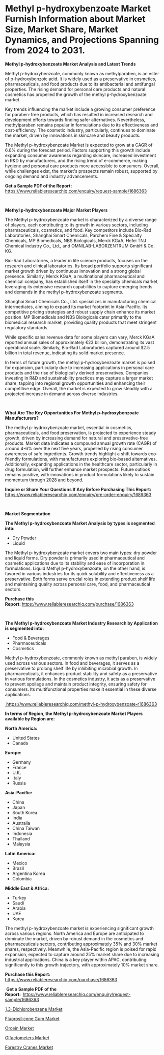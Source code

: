 <p><h1>Methyl p-hydroxybenzoate Market Furnish Information about Market Size, Market Share, Market Dynamics, and Projections Spanning from 2024 to 2031.</h1></p><p><strong>Methyl p-hydroxybenzoate Market Analysis and Latest Trends</strong></p>
<p><p>Methyl p-hydroxybenzoate, commonly known as methylparaben, is an ester of p-hydroxybenzoic acid. It is widely used as a preservative in cosmetics, pharmaceuticals, and food products due to its antibacterial and antifungal properties. The rising demand for personal care products and natural cosmetics has propelled the growth of the methyl p-hydroxybenzoate market. </p><p>Key trends influencing the market include a growing consumer preference for paraben-free products, which has resulted in increased research and development efforts towards finding safer alternatives. Nevertheless, methylparaben remains popular in formulations due to its effectiveness and cost-efficiency. The cosmetic industry, particularly, continues to dominate the market, driven by innovations in skincare and beauty products.</p><p>The Methyl p-hydroxybenzoate Market is expected to grow at a CAGR of 6.6% during the forecast period. Factors supporting this growth include expanding consumer awareness regarding skincare, increased investment in R&D by manufacturers, and the rising trend of e-commerce, making hygiene and personal care products more accessible to consumers. Overall, while challenges exist, the market's prospects remain robust, supported by ongoing demand and industry advancements.</p></p>
<p><strong>Get a Sample PDF of the Report:&nbsp;</strong> <a href="https://www.reliableresearchiq.com/enquiry/request-sample/1686363?utm_campaign=100&utm_medium=2&utm_source=Github&utm_content=ia&utm_term=16102024&utm_id=methyl-p-hydroxybenzoate">https://www.reliableresearchiq.com/enquiry/request-sample/1686363</a></p>
<p>&nbsp;</p>
<p><strong>Methyl p-hydroxybenzoate Major Market Players</strong></p>
<p><p>The Methyl p-hydroxybenzoate market is characterized by a diverse range of players, each contributing to its growth in various sectors, including pharmaceuticals, cosmetics, and food. Key competitors include Bio-Rad Laboratories, Shanghai Smart Chemicals, Parchem Fine & Specialty Chemicals, MP Biomedicals, NBS Biologicals, Merck KGaA, Hefei TNJ Chemical Industry Co., Ltd., and OMNILAB-LABORZENTRUM GmbH & Co. KG.</p><p>Bio-Rad Laboratories, a leader in life science products, focuses on the research and clinical laboratories. Its broad portfolio supports significant market growth driven by continuous innovation and a strong global presence. Similarly, Merck KGaA, a multinational pharmaceutical and chemical company, has established itself in the specialty chemicals market, leveraging its extensive research capabilities to capture emerging trends and demands in the methyl p-hydroxybenzoate segments.</p><p>Shanghai Smart Chemicals Co., Ltd. specializes in manufacturing chemical intermediates, aiming to expand its market footprint in Asia-Pacific. Its competitive pricing strategies and robust supply chain enhance its market position. MP Biomedicals and NBS Biologicals cater primarily to the biomedical research market, providing quality products that meet stringent regulatory standards.</p><p>While specific sales revenue data for some players can vary, Merck KGaA reported annual sales of approximately €23 billion, demonstrating its vast operational scale. Similarly, Bio-Rad Laboratories captured around $2.5 billion in total revenue, indicating its solid market presence.</p><p>In terms of future growth, the methyl p-hydroxybenzoate market is poised for expansion, particularly due to increasing applications in personal care products and the rise of biologically derived preservatives. Companies investing in R&D and sustainability practices may capture a larger market share, tapping into regional growth opportunities and enhancing their competitive edge. Overall, the market is expected to grow steadily with a projected increase in demand across diverse industries.</p></p>
<p>&nbsp;</p>
<p><strong>What Are The Key Opportunities For Methyl p-hydroxybenzoate Manufacturers?</strong></p>
<p><p>The methyl p-hydroxybenzoate market, essential in cosmetics, pharmaceuticals, and food preservation, is projected to experience steady growth, driven by increasing demand for natural and preservative-free products. Market data indicates a compound annual growth rate (CAGR) of around 4-6% over the next five years, propelled by rising consumer awareness of safe ingredients. Growth trends highlight a shift towards eco-friendly formulations, with manufacturers exploring bio-based alternatives. Additionally, expanding applications in the healthcare sector, particularly in drug formulation, will further enhance market prospects. Future outlook remains positive, with innovations in product formulations likely to sustain momentum through 2028 and beyond.</p></p>
<p><strong>Inquire or Share Your Questions If Any Before Purchasing This Report:</strong> <a href="https://www.reliableresearchiq.com/enquiry/pre-order-enquiry/1686363?utm_campaign=100&utm_medium=2&utm_source=Github&utm_content=ia&utm_term=16102024&utm_id=methyl-p-hydroxybenzoate">https://www.reliableresearchiq.com/enquiry/pre-order-enquiry/1686363</a></p>
<p>&nbsp;</p>
<p><strong>Market Segmentation</strong></p>
<p><strong>The Methyl p-hydroxybenzoate Market Analysis by types is segmented into:</strong></p>
<p><ul><li>Dry Powder</li><li>Liquid</li></ul></p>
<p><p>The Methyl p-hydroxybenzoate market covers two main types: dry powder and liquid forms. Dry powder is primarily used in pharmaceutical and cosmetic applications due to its stability and ease of incorporation in formulations. Liquid Methyl p-hydroxybenzoate, on the other hand, is favored in various industries for its quick solubility and effectiveness as a preservative. Both forms serve crucial roles in extending product shelf life and maintaining quality across personal care, food, and pharmaceutical sectors.</p></p>
<p><strong>Purchase this Report:&nbsp;</strong><a href="https://www.reliableresearchiq.com/purchase/1686363?utm_campaign=100&utm_medium=2&utm_source=Github&utm_content=ia&utm_term=16102024&utm_id=methyl-p-hydroxybenzoate">https://www.reliableresearchiq.com/purchase/1686363</a></p>
<p>&nbsp;</p>
<p><strong>The Methyl p-hydroxybenzoate Market Industry Research by Application is segmented into:</strong></p>
<p><ul><li>Food & Beverages</li><li>Pharmaceuticals</li><li>Cosmetics</li></ul></p>
<p><p>Methyl p-hydroxybenzoate, commonly known as methyl paraben, is widely used across various sectors. In food and beverages, it serves as a preservative to prolong shelf life by inhibiting microbial growth. In pharmaceuticals, it enhances product stability and safety as a preservative in various formulations. In the cosmetics industry, it acts as a preservative to prevent spoilage and maintain product integrity, ensuring safety for consumers. Its multifunctional properties make it essential in these diverse applications.</p></p>
<p><a href="https://www.reliableresearchiq.com/methyl-p-hydroxybenzoate-r1686363?utm_campaign=100&utm_medium=2&utm_source=Github&utm_content=ia&utm_term=16102024&utm_id=methyl-p-hydroxybenzoate">&nbsp;https://www.reliableresearchiq.com/methyl-p-hydroxybenzoate-r1686363</a></p>
<p><strong>In terms of Region, the Methyl p-hydroxybenzoate Market Players available by Region are:</strong></p>
<p>
    <p> <strong> North America: </strong>
        <ul>
            <li>United States</li>
            <li>Canada</li>
        </ul>
        </p> 
    <p> <strong> Europe: </strong>
        <ul>
            <li>Germany</li>
            <li>France</li>
            <li>U.K.</li>
            <li>Italy</li>
            <li>Russia</li>
        </ul>
        </p> 
    <p> <strong> Asia-Pacific: </strong>
        <ul>
            <li>China</li>
            <li>Japan</li>
            <li>South Korea</li>
            <li>India</li>
            <li>Australia</li>
            <li>China Taiwan</li>
            <li>Indonesia</li>
            <li>Thailand</li>
            <li>Malaysia</li>
        </ul>
        </p> 
    <p> <strong> Latin America: </strong>
        <ul>
            <li>Mexico</li>
            <li>Brazil</li>
            <li>Argentina Korea</li>
            <li>Colombia</li>
        </ul>
        </p> 
    <p> <strong> Middle East & Africa: </strong>
        <ul>
            <li>Turkey</li>
            <li>Saudi</li>
            <li>Arabia</li>
            <li>UAE</li>
            <li>Korea</li>
        </ul>
    </p>
    </p>
<p><p>The methyl p-hydroxybenzoate market is experiencing significant growth across various regions. North America and Europe are anticipated to dominate the market, driven by robust demand in the cosmetics and pharmaceuticals sectors, contributing approximately 35% and 30% market shares, respectively. Meanwhile, the Asia-Pacific region is poised for rapid expansion, expected to capture around 25% market share due to increasing industrial applications. China is a key player within APAC, contributing significantly to this growth trajectory, with approximately 10% market share.</p></p>
<p><strong>Purchase this Report: </strong><a href="https://www.reliableresearchiq.com/purchase/1686363?utm_campaign=100&utm_medium=2&utm_source=Github&utm_content=ia&utm_term=16102024&utm_id=methyl-p-hydroxybenzoate">https://www.reliableresearchiq.com/purchase/1686363</a></p>
<p>&nbsp;<strong>Get a Sample PDF of the Report:&nbsp;&nbsp;</strong><a href="https://www.reliableresearchiq.com/enquiry/request-sample/1686363?utm_campaign=100&utm_medium=2&utm_source=Github&utm_content=ia&utm_term=16102024&utm_id=methyl-p-hydroxybenzoate">https://www.reliableresearchiq.com/enquiry/request-sample/1686363</a></p>
<p><strong></strong></p>
<p><p><a href="https://github.com/WayneGriffin411/Market-Research-Report-List-1/blob/main/13-dichlorobenzene-market.md?utm_campaign=100&utm_medium=2&utm_source=Github&utm_content=ia&utm_term=16102024&utm_id=methyl-p-hydroxybenzoate">1,3-Dichlorobenzene Market</a></p><p><a href="https://github.com/maximinauago/Market-Research-Report-List-1/blob/main/fluorosilicone-gum-market.md?utm_campaign=100&utm_medium=2&utm_source=Github&utm_content=ia&utm_term=16102024&utm_id=methyl-p-hydroxybenzoate">Fluorosilicone Gum Market</a></p><p><a href="https://www.linkedin.com/pulse/sustainability-trends-orcein-industry-market-implications-future-qw8tc?trk=public_post_embed_feed-article-content&utm_campaign=100&utm_medium=2&utm_source=Github&utm_content=ia&utm_term=16102024&utm_id=methyl-p-hydroxybenzoate">Orcein Market</a></p><p><a href="https://issuu.com/reportprime-2/docs/olfactometers-market-size-2030.pptx_690d358fc34657?utm_campaign=100&utm_medium=2&utm_source=Github&utm_content=ia&utm_term=16102024&utm_id=methyl-p-hydroxybenzoate">Olfactometers Market</a></p><p><a href="https://issuu.com/reportprime-2/docs/forestry-cranes-market-size-2030.pp_0b897cd1a65ea2?utm_campaign=100&utm_medium=2&utm_source=Github&utm_content=ia&utm_term=16102024&utm_id=methyl-p-hydroxybenzoate">Forestry Cranes Market</a></p></p>